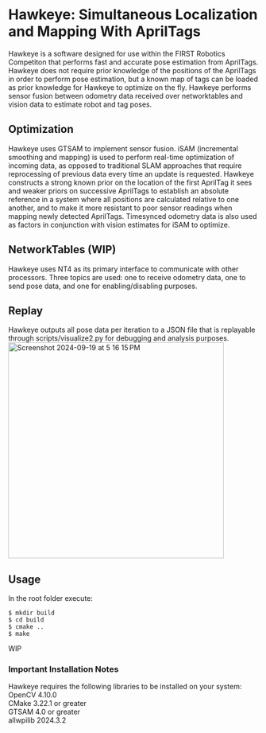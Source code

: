 # Hawkeye: Simultaneous Localization and Mapping With AprilTags

Hawkeye is a software designed for use within the FIRST Robotics Competiton that performs fast and accurate pose estimation from AprilTags. Hawkeye does not require prior knowledge of the positions of the AprilTags in order to perform pose estimation, but a known map of tags can be loaded as prior knowledge for Hawkeye to optimize on the fly. Hawkeye performs sensor fusion between odometry data received over networktables and vision data to estimate robot and tag poses.
## Optimization
Hawkeye uses GTSAM to implement sensor fusion. iSAM (incremental smoothing and mapping) is used to perform real-time optimization of incoming data, as opposed to traditional SLAM approaches that require reprocessing of previous data every time an update is requested. Hawkeye constructs a strong known prior on the location of the first AprilTag it sees and weaker priors on successive AprilTags to establish an absolute reference in a system where all positions are calculated relative to one another, and to make it more resistant to poor sensor readings when mapping newly detected AprilTags. Timesynced odometry data is also used as factors in conjunction with vision estimates for iSAM to optimize.
## NetworkTables (WIP)
Hawkeye uses NT4 as its primary interface to communicate with other processors. Three topics are used: one to receive odometry data, one to send pose data, and one for enabling/disabling purposes.

## Replay

Hawkeye outputs all pose data per iteration to a JSON file that is replayable through scripts/visualize2.py for
debugging and analysis purposes.<br/>
<img width="434" alt="Screenshot 2024-09-19 at 5 16 15 PM" src="https://github.com/user-attachments/assets/5633943b-2779-4198-99dc-5ad93ace02f1">

## Usage
In the root folder execute:

```
$ mkdir build
$ cd build
$ cmake ..
$ make
```

WIP

### Important Installation Notes
Hawkeye requires the following libraries to be installed on your system: <br/>
OpenCV 4.10.0 <br/>
CMake 3.22.1 or greater <br/>
GTSAM 4.0 or greater <br/>
allwpilib 2024.3.2